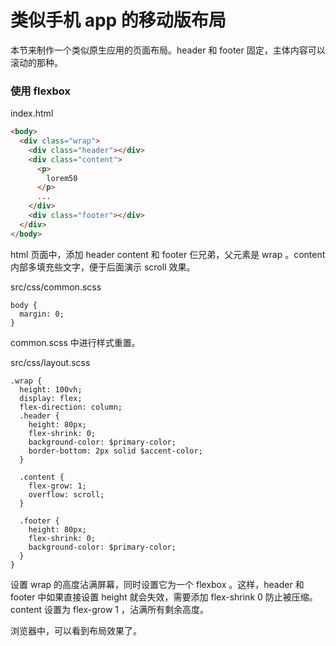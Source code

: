 # 类似手机 app 的移动版布局

本节来制作一个类似原生应用的页面布局。header 和 footer 固定，主体内容可以滚动的那种。

### 使用 flexbox

index.html

```html
<body>
  <div class="wrap">
    <div class="header"></div>
    <div class="content">
      <p>
        lorem50
      </p>
      ...
    </div>
    <div class="footer"></div>
  </div>
</body>
```

html 页面中，添加 header content 和 footer 仨兄弟，父元素是 wrap 。content 内部多填充些文字，便于后面演示 scroll 效果。

src/css/common.scss

```
body {
  margin: 0;
}
```

common.scss 中进行样式重置。

src/css/layout.scss

```
.wrap {
  height: 100vh;
  display: flex;
  flex-direction: column;
  .header {
    height: 80px;
    flex-shrink: 0;
    background-color: $primary-color;
    border-bottom: 2px solid $accent-color;
  }

  .content {
    flex-grow: 1;
    overflow: scroll;
  }

  .footer {
    height: 80px;
    flex-shrink: 0;
    background-color: $primary-color;
  }
}
```

设置 wrap 的高度沾满屏幕，同时设置它为一个 flexbox 。这样，header 和 footer 中如果直接设置 height 就会失效，需要添加 flex-shrink 0 防止被压缩。content 设置为 flex-grow 1 ，沾满所有剩余高度。

浏览器中，可以看到布局效果了。
